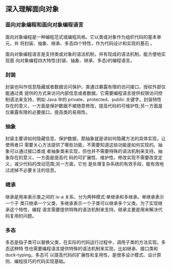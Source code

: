 ## 深入理解面向对象

### 面向对象编程和面向对象编程语言

面向对象编程是一种编程范式或编程风格。它以类或对象作为组织代码的基本单元，并 将封装、抽象、继承、多态四个特性，作为代码设计和实现的基石 。
 
面向对象编程语言是支持类或对象的语法机制，并有现成的语法机制，能方便地实现面
向对象编程四大特性(封装、抽象、继承、多态)的编程语言。


### 封装

封装也叫作信息隐藏或者数据访问保护。类通过暴露有限的访问接口，授权外部仅能通过类 提供的方式来访问内部信息或者数据。它需要编程语言提供权限访问控制语法来支持，例如 Java 中的 private、protected、public 关键字。封装特性存在的意义，一方面是保护数据不被随意修改，提高代码的可维护性;另一方面是仅暴露有限的必要接口，提高类的易用性。

### 抽象

封装主要讲如何隐藏信息、保护数据，那抽象就是讲如何隐藏方法的具体实现，让使用者只
需要关心方法提供了哪些功能，不需要知道这些功能是如何实现的。抽象可以通过接口类或
者抽象类来实现，但也并不需要特殊的语法机制来支持。抽象存在的意义，一方面是提高代
码的可扩展性、维护性，修改实现不需要改变定义，减少代码的改动范围;另一方面，它也
是处理复杂系统的有效手段，能有效地过滤掉不必要关注的信息。

### 继承
继承是用来表示类之间的 is-a 关系，分为两种模式:单继承和多继承。单继承表示一个子 类只继承一个父类，多继承表示一个子类可以继承多个父类。为了实现继承这个特性，编程 语言需要提供特殊的语法机制来支持。继承主要是用来解决代码复用的问题。

### 多态
多态是指子类可以替换父类，在实际的代码运行过程中，调用子类的方法实现。多态这种特 性也需要编程语言提供特殊的语法机制来实现，比如继承、接口类和duck-typing。多态可 以提高代码的扩展性和复用性，是很多设计模式、设计原则、编程技巧的代码实现基础。
 
